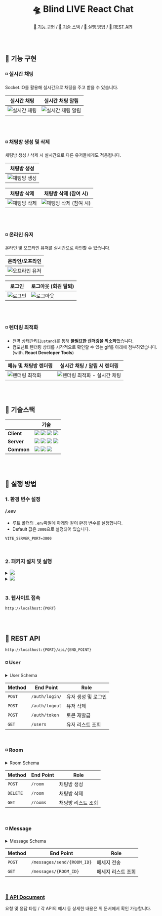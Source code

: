 <!-- prettier-ignore-start -->
<!-- SOMETHING AUTO-GENERATED BY TOOLS - START -->
<div align="center">

# 🛸 Blind LIVE React Chat 

[🔗 기능 구현](#-기능-구현) / [🔗 기술 스택](#-기술스택) / [🔗 실행 방법](#-실행-방법) / [🔗 REST API](#-rest-api)

</div>

<br><br>

## 🔸 기능 구현
### ◽ 실시간 채팅
Socket.IO를 활용해 실시간으로 채팅을 주고 받을 수 있습니다.

| 실시간 채팅 | 실시간 채팅 알림 |
| --- | --- |
| <img src="https://raw.githubusercontent.com/jinwoo1004/react-chat/master/test/%EC%8B%A4%EC%8B%9C%EA%B0%84%EC%B1%84%ED%8C%85%ED%85%8C%EC%8A%A4%ED%8A%B8.gif"  alt="실시간 채팅"> | <img src="https://raw.githubusercontent.com/jinwoo1004/react-chat/master/test/%EC%8B%A4%EC%8B%9C%EA%B0%84%EC%95%8C%EB%A6%BC%ED%85%8C%EC%8A%A4%ED%8A%B8.gif"  alt="실시간 채팅 알림"> |

<br><br>

### ◽ 채팅방 생성 및 삭제

채팅방 생성 / 삭제 시 실시간으로 다른 유저들에게도 적용됩니다.

| 채팅방 생성 |
| --- |
| <img src="https://raw.githubusercontent.com/jinwoo1004/react-chat/master/test/%EC%B1%84%ED%8C%85%EB%B0%A9%EC%83%9D%EC%84%B1%ED%85%8C%EC%8A%A4%ED%8A%B8.gif"  alt="채팅방 생성"> |

| 채팅방 삭제 | 채팅방 삭제 (참여 시) |
| --- | --- |
| <img src="https://raw.githubusercontent.com/jinwoo1004/react-chat/master/test/%EC%B1%84%ED%8C%85%EB%B0%A9%EC%82%AD%EC%A0%9C%ED%85%8C%EC%8A%A4%ED%8A%B8%20(%EB%AF%B8%EC%B0%B8%EC%97%AC%EC%8B%9C).gif"  alt="채팅방 삭제"> | <img src="https://raw.githubusercontent.com/jinwoo1004/react-chat/master/test/%EC%B1%84%ED%8C%85%EB%B0%A9%EC%82%AD%EC%A0%9C%ED%85%8C%EC%8A%A4%ED%8A%B8%20(%EC%B0%B8%EC%97%AC%EC%8B%9C).gif"  alt="채팅방 삭제 (참여 시)"> |

<br><br>

### ◽ 온라인 유저

온라인 및 오프라인 유저를 실시간으로 확인할 수 있습니다.

| 온라인/오프라인 |
| --- |
| <img src="https://raw.githubusercontent.com/jinwoo1004/react-chat/master/test/%EC%98%A8%EB%9D%BC%EC%9D%B8,%EC%98%A4%ED%94%84%EB%9D%BC%EC%9D%B8%ED%85%8C%EC%8A%A4%ED%8A%B8.gif" alt="오프라인 유저"> |

| 로그인 | 로그아웃 (회원 탈퇴) |
| --- | --- |
| <img src="https://raw.githubusercontent.com/jinwoo1004/react-chat/master/test/%EB%A1%9C%EA%B7%B8%EC%9D%B8%ED%85%8C%EC%8A%A4%ED%8A%B8.gif" alt="로그인"> | <img src="https://raw.githubusercontent.com/jinwoo1004/react-chat/master/test/%EB%A1%9C%EA%B7%B8%EC%95%84%EC%9B%83%20(%EA%B3%84%EC%A0%95%ED%83%88%ED%87%B4)%20%ED%85%8C%EC%8A%A4%ED%8A%B8.gif" alt="로그아웃"> |


<br><br>

### ◽ 렌더링 최적화

- 전역 상태관리(`Zustand`)를 통해 **불필요한 렌더링을 최소화**했습니다.
- 컴포넌트 렌더링 상태를 시각적으로 확인할 수 있는 gif를 아래에 첨부하였습니다. (with. **React Developer Tools**) 

| 메뉴 및 채팅방 렌더링 | 실시간 채팅 / 알림 시 렌더링 |
| --- | --- |
| <img src="https://raw.githubusercontent.com/jinwoo1004/react-chat/master/test/%EB%9E%9C%EB%8D%94%EB%A7%81%EC%B5%9C%EC%86%8C%ED%85%8C%EC%8A%A4%ED%8A%B8.gif" alt="렌더링 최적화"> | <img src="https://raw.githubusercontent.com/jinwoo1004/react-chat/master/test/%EB%9E%9C%EB%8D%94%EB%A7%81%EC%B5%9C%EC%86%8C%ED%85%8C%EC%8A%A4%ED%8A%B8.gif" alt="렌더링 최적화 - 실시간 채팅"> |



<br><br>



## 🔸 기술스택

|  | 기술 |
| --- | --- |
| **Client** | <picture><img src="https://img.shields.io/badge/react-61DAFB?style=for-the-badge&logo=react&logoColor=black"></picture> <picture><img src="https://img.shields.io/badge/zustand-F46D01?style=for-the-badge&logo=zustand&logoColor=black"></picture> <picture><img src="https://img.shields.io/badge/vite-646CFF?style=for-the-badge&logo=vite&logoColor=white"></picture> <picture><img src="https://img.shields.io/badge/tailwindcss-06B6D4?style=for-the-badge&logo=tailwindcss&logoColor=white"></picture> |
| **Server** | <picture><img src="https://img.shields.io/badge/node.js-339933?style=for-the-badge&logo=nodedotjs&logoColor=white"></picture> <picture><img src="https://img.shields.io/badge/express-000000?style=for-the-badge&logo=express&logoColor=white"></picture> <picture><img src="https://img.shields.io/badge/postman-FF6C37?style=for-the-badge&logo=postman&logoColor=white"></picture> <picture><img src="https://img.shields.io/badge/jwt-000000?style=for-the-badge&logo=jsonwebtokens&logoColor=white"></picture> |
| **Common** | <picture><img src="https://img.shields.io/badge/javascript-F7DF1E?style=for-the-badge&logo=javascript&logoColor=black"></picture> <picture><img src="https://img.shields.io/badge/socket.io-010101?style=for-the-badge&logo=socketdotio&logoColor=white"></picture> <picture><img src="https://img.shields.io/badge/yarn-2C8EBB?style=for-the-badge&logo=yarn&logoColor=white"></picture> |

<br><br>


## 🔸 실행 방법

### 1. 환경 변수 설정
#### /.env
- 루트 폴더의 `.env`파일에 아래와 같이 환경 변수를 설정합니다.
- Default 값은 `3000`으로 설정되어 있습니다.


```
VITE_SERVER_PORT=3000
```

<br>

### 2. 패키지 설치 및 실행

<details>
<summary>
<picture>
<img src="https://img.shields.io/badge/yarn-2C8EBB?style=for-the-badge&logo=yarn&logoColor=white">
</picture>
</summary>
<div>

```bash
yarn install
```
```bash
yarn start
```
</div>
</details>

<details>
<summary>
<picture>
<img src="https://img.shields.io/badge/npm-CB3837?style=for-the-badge&logo=npm&logoColor=white">
</picture>
</summary>
<div>

```bash
npm install
```
```bash
npm start
```
</div>
</details>

<br>

### 3. 웹사이트 접속

```
http://localhost:{PORT}
```

<br><br>

## 🔸 REST API

```
http://localhost:{PORT}/api/{END_POINT}
```

### ◽ User

<details>
<summary>
User Schema
</summary>
<div>

```scheme
[
  {
    "id": UUID,
    "name": string,
    "gender": [female | male],
    "profile": string,
    "rooms": room UUID array,
    "createdRooms": room UUID array
  },
  ...
]
```

</details> 
</div>


| Method | End Point | Role |
| --- | --- | --- |
| `POST` | `/auth/login/` | 유저 생성 및 로그인 |
| `POST` | `/auth/logout` | 유저 삭제 |
| `POST` | `/auth/token` | 토큰 재발급 |
| `GET` | `/users` | 유저 리스트 조회 |

<br>

### ◽ Room

<details>
<summary>
Room Schema
</summary>
<div>
    
```scheme
{
  room UUID : {
    "id": room UUID,
    "title": string,
    "created_user_id": user UUID,
    "users": user UUID array,
    "created_at": timeStamp,
  },
  ...
}
```

</details> 
</div>    

| Method | End Point | Role |
| --- | --- | --- |
| `POST` | `/room` | 채팅방 생성 |
| `DELETE` | `/room` | 채팅방 삭제 |
| `GET` | `/rooms` | 채팅방 리스트 조회 |

<br>

### ◽ Message

<details>
<summary>
Message Schema
</summary>
<div>
    
```scheme
{
  room UUID : [
    {
      "id": message UUID,
      "room": room UUID,
      "from": user UUID,
      "to": user UUID array,
      "created_at": timeStamp,
      "content": string
    }
  ],
  ...
}
```

</details> 
</div>    

| Method | End Point | Role |
| --- | --- | --- |
| `POST` | `/messages/send/{ROOM_ID}` | 메세지 전송 |
| `GET` | `/messages/{ROOM_ID}` | 메세지 리스트 조회 |

<br>

### [🔗 API Document](https://documenter.getpostman.com/view/46921695/2sB34kEzEk)
요청 및 응답 타입 / 각 API의 예시 등 상세한 내용은 위 문서에서 확인 가능합니다.



<br><br>
